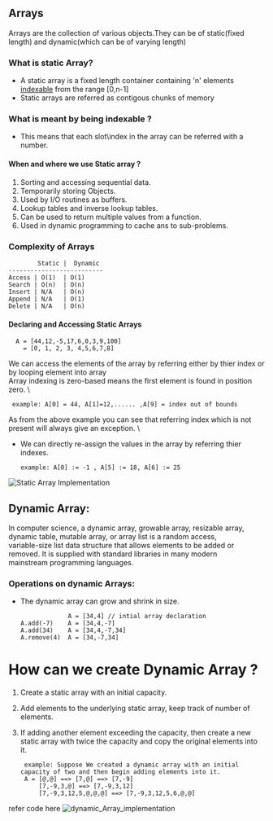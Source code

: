 ## Arrays
  Arrays are the collection of various objects.They can be of static(fixed length) and dynamic(which can be of varying length)
  
### What is static Array?
- A static array is a fixed length container containing 'n' elements <ins>indexable</ins> from the range [0,n-1] 
- Static arrays are referred as contigous chunks of memory

### What is meant by being indexable ?
- This means that each slot\index in the array can be referred with a number.

#### When and where we use Static array ?
1. Sorting and accessing sequential data.
2. Temporarily storing Objects.
3. Used by I/O routines as buffers.
4. Lookup tables and inverse lookup tables.
5. Can be used to return multiple values from a function.
6. Used in dynamic programming to cache ans to sub-problems.

### Complexity of Arrays
      
            Static |  Dynamic
    --------------------------
    Access | O(1)  | O(1)
    Search | O(n)  | O(n)
    Insert | N/A   | O(n)
    Append | N/A   | O(1)
    Delete | N/A   | O(n)
    
#### Declaring and Accessing Static Arrays 

      A = [44,12,-5,17,6,0,3,9,100]
        = [0, 1, 2, 3, 4,5,6,7,8]
 We can access the elements of the array by referring either by thier index or by looping element into array \
 Array indexing is zero-based means the first element is found in position zero. \
 
     example: A[0] = 44, A[1]=12,...... ,A[9] = index out of bounds
As from the above example you can see that referring index which is not present will always give an exception. \

- We can directly re-assign the values in the array by referring thier indexes.

      example: A[0] := -1 , A[5] := 18, A[6] := 25
![Static Array Implementation]()  

## Dynamic Array:
  In computer science, a dynamic array, growable array, resizable array, dynamic table, mutable array, or array list is a random access, \
  variable-size list data structure that allows elements to be added or removed. It is supplied with standard libraries in many modern \
  mainstream programming languages.
### Operations on dynamic Arrays:

- The dynamic array can grow and shrink in size.

                   A = [34,4] // intial array declaration
      A.add(-7)    A = [34,4,-7]
      A.add(34)    A = [34,4,-7,34]
      A.remove(4)  A = [34,-7,34]
     
# How can we create Dynamic Array ?
1. Create a static array with an initial capacity.
2. Add elements to the underlying static array, keep track of number of elements.
3. If adding another element exceeding the capacity, then create a new static array with twice the capacity and copy the original elements into it.

        example: Suppose We created a dynamic array with an initial capacity of two and then begin adding elements into it.
        A = [@,@] ==> [7,@] ==> [7,-9]
            [7,-9,3,@] ==> [7,-9,3,12]
            [7,-9,3,12,5,@,@,@] ==> [7,-9,3,12,5,6,@,@]

refer code here 
![dynamic_Array_implementation]()
